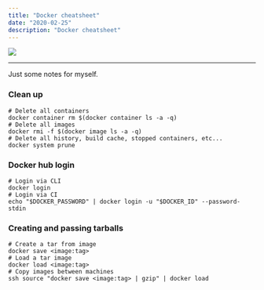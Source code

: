 ```yaml
---
title: "Docker cheatsheet"
date: "2020-02-25"
description: "Docker cheatsheet"
---
```


![][containers]

---

Just some notes for myself.

### Clean up

```
# Delete all containers
docker container rm $(docker container ls -a -q)
# Delete all images
docker rmi -f $(docker image ls -a -q)
# Delete all history, build cache, stopped containers, etc...
docker system prune
```

### Docker hub login

```
# Login via CLI
docker login
# Login via CI
echo "$DOCKER_PASSWORD" | docker login -u "$DOCKER_ID" --password-stdin
```

### Creating and passing tarballs

```
# Create a tar from image
docker save <image:tag>
# Load a tar image
docker load <image:tag>
# Copy images between machines
ssh source "docker save <image:tag> | gzip" | docker load
```

[containers]: https://images.unsplash.com/photo-1494961104209-3c223057bd26?ixlib=rb-1.2.1&ixid=eyJhcHBfaWQiOjEyMDd9&auto=format&fit=crop&w=1384&q=80